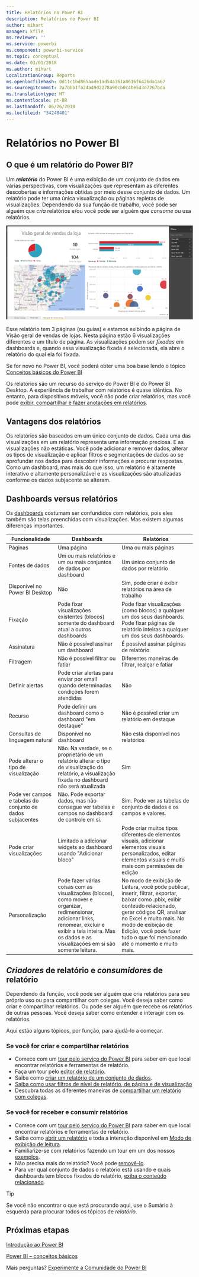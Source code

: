 ```yaml
---
title: Relatórios no Power BI
description: Relatórios no Power BI
author: mihart
manager: kfile
ms.reviewer: ''
ms.service: powerbi
ms.component: powerbi-service
ms.topic: conceptual
ms.date: 03/01/2018
ms.author: mihart
LocalizationGroup: Reports
ms.openlocfilehash: 0d11c1bd865aade1ad54a361a0616f6426da1a67
ms.sourcegitcommit: 2a7bbb1fa24a49d2278a90cb0c4be543d7267bda
ms.translationtype: HT
ms.contentlocale: pt-BR
ms.lasthandoff: 06/26/2018
ms.locfileid: "34248401"
---
```

# <a name="reports-in-power-bi"></a>Relatórios no Power BI
## <a name="what-is-a-power-bi-report"></a>O que é um relatório do Power BI?
Um ***relatório*** do Power BI é uma exibição de um conjunto de dados em várias perspectivas, com visualizações que representam as diferentes descobertas e informações obtidas por meio desse conjunto de dados.  Um relatório pode ter uma única visualização ou páginas repletas de visualizações. Dependendo da sua função de trabalho, você pode ser alguém que *cria* relatórios e/ou você pode ser alguém que *consome* ou usa relatórios.

![página de relatório](media/service-reports/reportview.png)

Esse relatório tem 3 páginas (ou guias) e estamos exibindo a página de Visão geral de vendas de lojas. Nesta página estão 6 visualizações diferentes e um título de página. As visualizações podem ser *fixadas* em dashboards e, quando essa visualização fixada é selecionada, ela abre o relatório do qual ela foi fixada.

Se for novo no Power BI, você poderá obter uma boa base lendo o tópico [Conceitos básicos do Power BI](service-basic-concepts.md)

Os relatórios são um recurso do serviço do Power BI e do Power BI Desktop. A experiência de trabalhar com relatórios é quase idêntica. No entanto, para dispositivos móveis, você não pode criar relatórios, mas você pode [exibir, compartilhar e fazer anotações em relatórios](mobile-reports-in-the-mobile-apps.md).

## <a name="advantages-of-reports"></a>Vantagens dos relatórios
Os relatórios são baseados em um único conjunto de dados. Cada uma das visualizações em um relatório representa uma informação preciosa. E as visualizações não estáticas. Você pode adicionar e remover dados, alterar os tipos de visualização e aplicar filtros e segmentações de dados ao se aprofundar nos dados para descobrir informações e procurar respostas. Como um dashboard, mas mais do que isso, um relatório é altamente interativo e altamente personalizável e as visualizações são atualizadas conforme os dados subjacente se alteram.

## <a name="dashboards-versus-reports"></a>Dashboards versus relatórios
Os [dashboards](service-dashboards.md) costumam ser confundidos com relatórios, pois eles também são telas preenchidas com visualizações. Mas existem algumas diferenças importantes.  

| **Funcionalidade** | **Dashboards** | **Relatórios** |
| --- | --- | --- |
| Páginas |Uma página |Uma ou mais páginas |
| Fontes de dados |Um ou mais relatórios e um ou mais conjuntos de dados por dashboard |Um único conjunto de dados por relatório |
| Disponível no Power BI Desktop |Não |Sim, pode criar e exibir relatórios na área de trabalho |
| Fixação |Pode fixar visualizações existentes (blocos) somente do dashboard atual a outros dashboards |Pode fixar visualizações (como blocos) a qualquer um dos seus dashboards. Pode fixar páginas de relatório inteiras a qualquer um dos seus dashboards. |
| Assinatura |Não é possível assinar um dashboard |É possível assinar páginas de relatório |
| Filtragem |Não é possível filtrar ou fatiar |Diferentes maneiras de filtrar, realçar e fatiar |
| Definir alertas |Pode criar alertas para enviar por email quando determinadas condições forem atendidas |Não |
| Recurso |Pode definir um dashboard como o dashboard "em destaque" |Não é possível criar um relatório em destaque |
| Consultas de linguagem natural |Disponível no dashboard |Não está disponível nos relatórios |
| Pode alterar o tipo de visualização |Não. Na verdade, se o proprietário de um relatório alterar o tipo de visualização do relatório, a visualização fixada no dashboard não será atualizada |Sim |
| Pode ver campos e tabelas do conjunto de dados subjacentes |Não. Pode exportar dados, mas não consegue ver tabelas e campos no dashboard de controle em si. |Sim. Pode ver as tabelas de conjunto de dados e os campos e valores. |
| Pode criar visualizações |Limitado a adicionar widgets ao dashboard usando "Adicionar bloco" |Pode criar muitos tipos diferentes de elementos visuais, adicionar elementos visuais personalizados, editar elementos visuais e muito mais com permissões de edição |
| Personalização |Pode fazer várias coisas com as visualizações (blocos), como mover e organizar, redimensionar, adicionar links, renomear, excluir e exibir a tela inteira. Mas os dados e as visualizações em si são somente leitura. |No modo de exibição de Leitura, você pode publicar, inserir, filtrar, exportar, baixar como .pbix, exibir conteúdo relacionado, gerar códigos QR, analisar no Excel e muito mais.  No modo de exibição de Edição, você pode fazer tudo o que foi mencionado até o momento e muito mais. |

## <a name="report-creators-and-report-consumers"></a>***Criadores*** de relatório e ***consumidores*** de relatório
Dependendo da função, você pode ser alguém que cria relatórios para seu próprio uso ou para compartilhar com colegas. Você deseja saber como criar e compartilhar relatórios. Ou pode ser alguém que recebe os relatórios de outras pessoas. Você deseja saber como entender e interagir com os relatórios.

Aqui estão alguns tópicos, por função, para ajudá-lo a começar.

### <a name="if-you-will-be-creating-and-sharing-reports"></a>Se você for criar e compartilhar relatórios
* Comece com um [tour pelo serviço do Power BI](service-basic-concepts.md) para saber em que local encontrar relatórios e ferramentas de relatório.
* Faça um tour pelo [editor de relatório](service-the-report-editor-take-a-tour.md).
* Saiba como [criar um relatório de um conjunto de dados](service-report-create-new.md).
* [Saiba como usar filtros de nível de relatório, de página e de visualização](power-bi-how-to-report-filter.md)
* Descubra todas as diferentes maneiras de [compartilhar um relatório com colegas](service-share-dashboards.md).

### <a name="if-you-will-be-receiving-and-consuming-reports"></a>Se você for receber e consumir relatórios
* Comece com um [tour pelo serviço do Power BI](service-basic-concepts.md) para saber em que local encontrar relatórios e ferramentas de relatório.
* Saiba como [abrir um relatório](service-report-open.md) e toda a interação disponível em [Modo de exibição de leitura](service-reading-view-and-editing-view.md).
* Familiarize-se com relatórios fazendo um tour em um dos nossos [exemplos](sample-tutorial-connect-to-the-samples.md).  
* Não precisa mais do relatório? Você pode [removê-lo](service-delete.md).
* Para ver qual conjunto de dados o relatório está usando e quais dashboards tem blocos fixados do relatório, [exiba o conteúdo relacionado](service-related-content.md).

> [!TIP]
> Se você não encontrar o que está procurando aqui, use o Sumário à esquerda para procurar todos os tópicos de *relatório*.
> 
> 

## <a name="next-steps"></a>Próximas etapas
[Introdução ao Power BI](service-get-started.md) 

[Power BI – conceitos básicos](service-basic-concepts.md)

Mais perguntas? [Experimente a Comunidade do Power BI](http://community.powerbi.com/)

